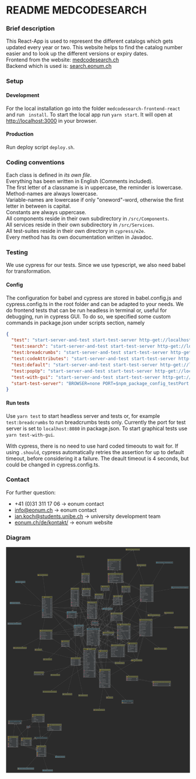 # README MEDCODESEARCH

### Brief description

This React-App is used to represent the different catalogs which gets updated every year or two. This website helps to 
find the catalog number easier and to look up the different versions or expiry dates. \
Frontend from the website: [medcodesearch.ch](http://medcodesearch.ch) \
Backend which is used is: [search.eonum.ch](https://search.eonum.ch/documentation) 

### Setup
#### Development
For the local installation go into the folder `medcodesearch-frontend-react` and run ` install`. 
To start the local app run `yarn start`. It will open at [http://localhost:3000](http://localhost:3000) in your browser.
#### Production
Run deploy script `deploy.sh`.

### Coding conventions
Each class is defined in *its own file*. \
Everything has been written in English (Comments included). \
The first letter of a classname is in uppercase, the reminder is lowercase. \
Method-names are always lowercase. \
Variable-names are lowercase if only "oneword"-word, otherwise the first letter in between is capital. \
Constants are always uppercase. \
All components reside in their own subdirectory in `/src/Components`. \
All services reside in their own subdirectory in `/src/Services`. \
All test-suites reside in their own directory in `cypress/e2e`. \
Every method has its own documentation written in Javadoc. 

### Testing
We use cypress for our tests. Since we use typescript, we also need babel for transformation.
#### Config
The configuration for babel and cypress are stored in babel.config.js and cypress.config.ts in the root folder and can 
be adapted to your needs. We do frontend tests that can be run headless in terminal or, useful for debugging, run in 
cypress GUI. To do so, we specified some custom commands in package.json under scripts section, namely

```json
{
  "test": "start-server-and-test start-test-server http-get://localhost:$npm_package_config_testPort 'cypress run'", 
  "test:search": "start-server-and-test start-test-server http-get://localhost:$npm_package_config_testPort 'cypress run --spec cypress/e2e/searchMobile.cy.ts,cypress/e2e/search.cy.ts'", 
  "test:breadcrumbs": "start-server-and-test start-test-server http-get://localhost:$npm_package_config_testPort 'cypress run --spec cypress/e2e/breadcrumbsMobile.cy.ts,cypress/e2e/breadcrumbs.cy.ts'", 
  "test:codeAttributes": "start-server-and-test start-test-server http-get://localhost:$npm_package_config_testPort 'cypress run --spec cypress/e2e/codeAttributesMobile.cy.ts,cypress/e2e/codeAttributes.cy.ts,cypress/e2e/customCodeAttributes.cy.ts'", 
  "test:default": "start-server-and-test start-test-server http-get://localhost:$npm_package_config_testPort 'cypress run --spec cypress/e2e/defaultMobile.cy.ts,cypress/e2e/default.cy.ts'", 
  "test:popUp": "start-server-and-test start-test-server http-get://localhost:$npm_package_config_testPort 'cypress run --spec cypress/e2e/popUpMobile.cy.ts,cypress/e2e/popUp.cy.ts'", 
  "test-with-gui": "start-server-and-test start-test-server http-get://localhost:$npm_package_config_testPort 'cypress open'", 
  "start-test-server": "BROWSER=none PORT=$npm_package_config_testPort react-scripts start"
}
```

#### Run tests
Use `yarn test` to start headless server and tests or, for example `test:breadcrumbs` to run breadcrumbs tests only.
Currently the port for test server is set to `localhost:8080` in package.json. To start graphical tests use 
`yarn test-with-gui`.

With cypress, there is no need to use hard coded timeouts to wait for. If using `.should`, cypress automatically retries
the assertion for up to default timeout, before considering it a failure. The deault timeout is 4 seconds, but could be 
changed in cypress.config.ts.

### Contact
For further question: 
- +41 (0)31 311 17 06 -> eonum contact
- [info@eonum.ch](info@eonum.ch) -> eonum contact
- [jan.koch@students.unibe.ch](jan.koch@students.unibe.ch) -> university development team
- [eonum.ch/de/kontakt/](https://eonum.ch/de/kontakt/) -> eonum website

### Diagram
![img.png](img.png)
